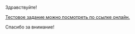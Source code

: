 Здравствуйте! 

[Тестовое задание можно посмотреть по ссылке онлайн.](https://dmitryvelichko.github.io/test-for-webbooster/)

Спасибо за внимание!
